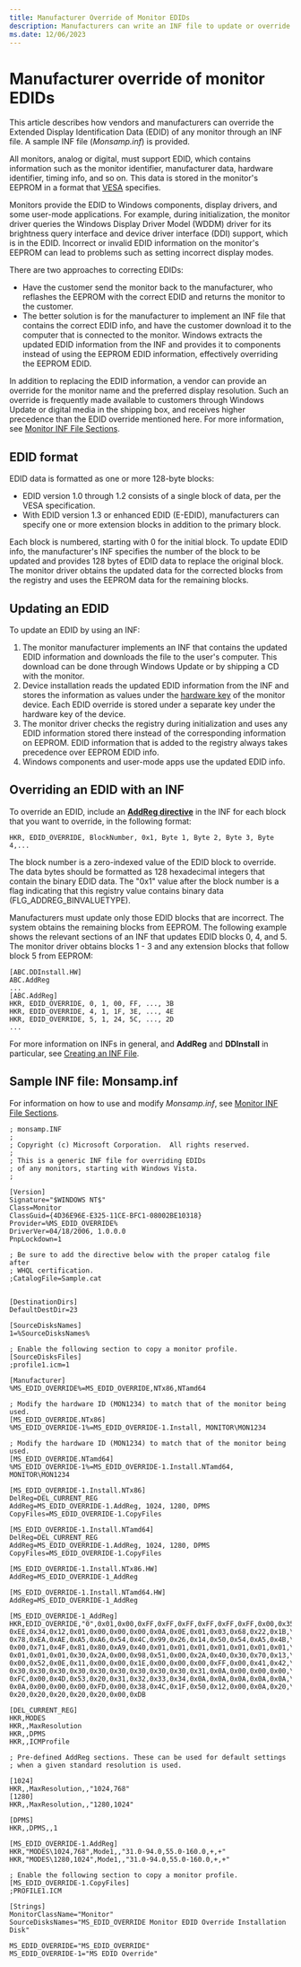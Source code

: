 ```yaml
---
title: Manufacturer Override of Monitor EDIDs
description: Manufacturers can write an INF file to update or override the Extended Display Identification Data (EDID) of any monitor.
ms.date: 12/06/2023
---
```


# Manufacturer override of monitor EDIDs

This article describes how vendors and manufacturers can override the Extended Display Identification Data (EDID) of any monitor through an INF file. A sample INF file (*Monsamp.inf*) is provided.

All monitors, analog or digital, must support EDID, which contains information such as the monitor identifier, manufacturer data, hardware identifier, timing info, and so on. This data is stored in the monitor's EEPROM in a format that [VESA](https://vesa.org/) specifies.

Monitors provide the EDID to Windows components, display drivers, and some user-mode applications. For example, during initialization, the monitor driver queries the Windows Display Driver Model (WDDM) driver for its brightness query interface and device driver interface (DDI) support, which is in the EDID. Incorrect or invalid EDID information on the monitor's EEPROM can lead to problems such as setting incorrect display modes.

There are two approaches to correcting EDIDs:

- Have the customer send the monitor back to the manufacturer, who reflashes the EEPROM with the correct EDID and returns the monitor to the customer.
- The better solution is for the manufacturer to implement an INF file that contains the correct EDID info, and have the customer download it to the computer that is connected to the monitor. Windows extracts the updated EDID information from the INF and provides it to components instead of using the EEPROM EDID information, effectively overriding the EEPROM EDID.

In addition to replacing the EDID information, a vendor can provide an override for the monitor name and the preferred display resolution. Such an override is frequently made available to customers through Windows Update or digital media in the shipping box, and receives higher precedence than the EDID override mentioned here. For more information, see [Monitor INF File Sections](monitor-inf-file-sections.md).

## EDID format

EDID data is formatted as one or more 128-byte blocks:

- EDID version 1.0 through 1.2 consists of a single block of data, per the VESA specification.
- With EDID version 1.3 or enhanced EDID (E-EDID), manufacturers can specify one or more extension blocks in addition to the primary block.

Each block is numbered, starting with 0 for the initial block. To update EDID info, the manufacturer's INF specifies the number of the block to be updated and provides 128 bytes of EDID data to replace the original block. The monitor driver obtains the updated data for the corrected blocks from the registry and uses the EEPROM data for the remaining blocks.

## Updating an EDID

To update an EDID by using an INF:

1. The monitor manufacturer implements an INF that contains the updated EDID information and downloads the file to the user's computer. This download can be done through Windows Update or by shipping a CD with the monitor.
2. Device installation reads the updated EDID information from the INF and stores the information as values under the [hardware key](../install/opening-a-device-s-hardware-key.md) of the monitor device. Each EDID override is stored under a separate key under the hardware key of the device.
3. The monitor driver checks the registry during initialization and uses any EDID information stored there instead of the corresponding information on EEPROM. EDID information that is added to the registry always takes precedence over EEPROM EDID info.
4. Windows components and user-mode apps use the updated EDID info.

## Overriding an EDID with an INF

To override an EDID, include an [**AddReg directive**](../install/inf-addreg-directive.md) in the INF for each block that you want to override, in the following format:

```inf
HKR, EDID_OVERRIDE, BlockNumber, 0x1, Byte 1, Byte 2, Byte 3, Byte 4,...
```

The block number is a zero-indexed value of the EDID block to override. The data bytes should be formatted as 128 hexadecimal integers that contain the binary EDID data. The "0x1" value after the block number is a flag indicating that this registry value contains binary data (FLG_ADDREG_BINVALUETYPE).

Manufacturers must update only those EDID blocks that are incorrect. The system obtains the remaining blocks from EEPROM. The following example shows the relevant sections of an INF that updates EDID blocks 0, 4, and 5. The monitor driver obtains blocks 1 - 3 and any extension blocks that follow block 5 from EEPROM:

```inf
[ABC.DDInstall.HW]
ABC.AddReg
...
[ABC.AddReg]
HKR, EDID_OVERRIDE, 0, 1, 00, FF, ..., 3B
HKR, EDID_OVERRIDE, 4, 1, 1F, 3E, ..., 4E
HKR, EDID_OVERRIDE, 5, 1, 24, 5C, ..., 2D
...
```

For more information on INFs in general, and **AddReg** and **DDInstall** in particular, see [Creating an INF File](../hid/creating-an-inf-file.md).

## Sample INF file: Monsamp.inf

For information on how to use and modify *Monsamp.inf*, see [Monitor INF File Sections](monitor-inf-file-sections.md).

```inf
; monsamp.INF
;
; Copyright (c) Microsoft Corporation.  All rights reserved.
;
; This is a generic INF file for overriding EDIDs
; of any monitors, starting with Windows Vista.
;

[Version]
Signature="$WINDOWS NT$"
Class=Monitor
ClassGuid={4D36E96E-E325-11CE-BFC1-08002BE10318}
Provider=%MS_EDID_OVERRIDE%
DriverVer=04/18/2006, 1.0.0.0
PnpLockdown=1

; Be sure to add the directive below with the proper catalog file after
; WHQL certification.
;CatalogFile=Sample.cat


[DestinationDirs]
DefaultDestDir=23

[SourceDisksNames]
1=%SourceDisksNames%

; Enable the following section to copy a monitor profile.
[SourceDisksFiles]
;profile1.icm=1

[Manufacturer]
%MS_EDID_OVERRIDE%=MS_EDID_OVERRIDE,NTx86,NTamd64

; Modify the hardware ID (MON1234) to match that of the monitor being used.
[MS_EDID_OVERRIDE.NTx86]
%MS_EDID_OVERRIDE-1%=MS_EDID_OVERRIDE-1.Install, MONITOR\MON1234

; Modify the hardware ID (MON1234) to match that of the monitor being used.
[MS_EDID_OVERRIDE.NTamd64]
%MS_EDID_OVERRIDE-1%=MS_EDID_OVERRIDE-1.Install.NTamd64, MONITOR\MON1234

[MS_EDID_OVERRIDE-1.Install.NTx86]
DelReg=DEL_CURRENT_REG
AddReg=MS_EDID_OVERRIDE-1.AddReg, 1024, 1280, DPMS
CopyFiles=MS_EDID_OVERRIDE-1.CopyFiles

[MS_EDID_OVERRIDE-1.Install.NTamd64]
DelReg=DEL_CURRENT_REG
AddReg=MS_EDID_OVERRIDE-1.AddReg, 1024, 1280, DPMS
CopyFiles=MS_EDID_OVERRIDE-1.CopyFiles

[MS_EDID_OVERRIDE-1.Install.NTx86.HW]
AddReg=MS_EDID_OVERRIDE-1_AddReg

[MS_EDID_OVERRIDE-1.Install.NTamd64.HW]
AddReg=MS_EDID_OVERRIDE-1_AddReg

[MS_EDID_OVERRIDE-1_AddReg]
HKR,EDID_OVERRIDE,"0",0x01,0x00,0xFF,0xFF,0xFF,0xFF,0xFF,0xFF,0x00,0x35,\
0xEE,0x34,0x12,0x01,0x00,0x00,0x00,0x0A,0x0E,0x01,0x03,0x68,0x22,0x1B,\
0x78,0xEA,0xAE,0xA5,0xA6,0x54,0x4C,0x99,0x26,0x14,0x50,0x54,0xA5,0x4B,\
0x00,0x71,0x4F,0x81,0x80,0xA9,0x40,0x01,0x01,0x01,0x01,0x01,0x01,0x01,\
0x01,0x01,0x01,0x30,0x2A,0x00,0x98,0x51,0x00,0x2A,0x40,0x30,0x70,0x13,\
0x00,0x52,0x0E,0x11,0x00,0x00,0x1E,0x00,0x00,0x00,0xFF,0x00,0x41,0x42,\
0x30,0x30,0x30,0x30,0x30,0x30,0x30,0x30,0x30,0x31,0x0A,0x00,0x00,0x00,\
0xFC,0x00,0x4D,0x53,0x20,0x31,0x32,0x33,0x34,0x0A,0x0A,0x0A,0x0A,0x0A,\
0x0A,0x00,0x00,0x00,0xFD,0x00,0x38,0x4C,0x1F,0x50,0x12,0x00,0x0A,0x20,\
0x20,0x20,0x20,0x20,0x20,0x00,0xDB

[DEL_CURRENT_REG]
HKR,MODES
HKR,,MaxResolution
HKR,,DPMS
HKR,,ICMProfile

; Pre-defined AddReg sections. These can be used for default settings
; when a given standard resolution is used.

[1024]
HKR,,MaxResolution,,"1024,768"
[1280]
HKR,,MaxResolution,,"1280,1024"

[DPMS]
HKR,,DPMS,,1

[MS_EDID_OVERRIDE-1.AddReg]
HKR,"MODES\1024,768",Mode1,,"31.0-94.0,55.0-160.0,+,+"
HKR,"MODES\1280,1024",Mode1,,"31.0-94.0,55.0-160.0,+,+"

; Enable the following section to copy a monitor profile.
[MS_EDID_OVERRIDE-1.CopyFiles]
;PROFILE1.ICM

[Strings]
MonitorClassName="Monitor"
SourceDisksNames="MS_EDID_OVERRIDE Monitor EDID Override Installation Disk"

MS_EDID_OVERRIDE="MS_EDID_OVERRIDE"
MS_EDID_OVERRIDE-1="MS EDID Override"
```

